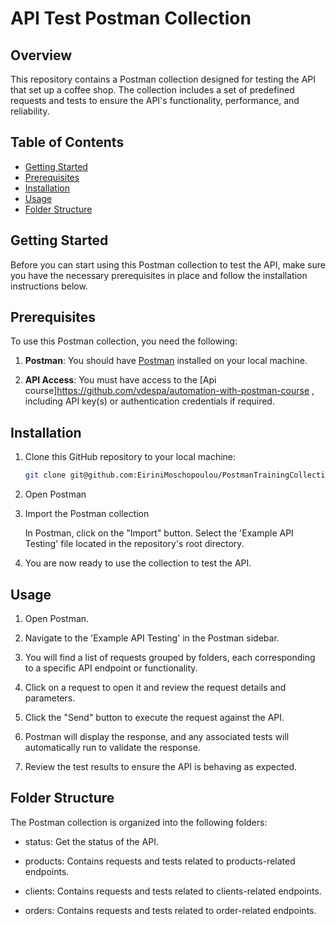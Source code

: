 # API Test Postman Collection

## Overview

This repository contains a Postman collection designed for testing the API that set up a coffee shop. The collection includes a set of predefined requests and tests to ensure the API's functionality, performance, and reliability.

## Table of Contents

- [Getting Started](#getting-started)
- [Prerequisites](#prerequisites)
- [Installation](#installation)
- [Usage](#usage)
- [Folder Structure](#folder-structure)


## Getting Started

Before you can start using this Postman collection to test the API, make sure you have the necessary prerequisites in place and follow the installation instructions below.

## Prerequisites

To use this Postman collection, you need the following:

1. **Postman**: You should have [Postman](https://www.postman.com/downloads/) installed on your local machine.

2. **API Access**: You must have access to the [Api course]https://github.com/vdespa/automation-with-postman-course , including API key(s) or authentication credentials if required.

## Installation

1. Clone this GitHub repository to your local machine:

   ```bash
   git clone git@github.com:EiriniMoschopoulou/PostmanTrainingCollections.git
2. Open Postman

3. Import the Postman collection

   In Postman, click on the "Import" button.
   Select the 'Example API Testing' file located in the repository's root directory.



4. You are now ready to use the collection to test the API.

## Usage
1. Open Postman.

2. Navigate to the 'Example API Testing' in the Postman sidebar.

3. You will find a list of requests grouped by folders, each corresponding to a specific API endpoint or functionality.

4. Click on a request to open it and review the request details and parameters.

5. Click the "Send" button to execute the request against the API.

6. Postman will display the response, and any associated tests will automatically run to validate the response.

7. Review the test results to ensure the API is behaving as expected.


## Folder Structure
The Postman collection is organized into the following folders:

 - status: Get the status of the API.

 - products: Contains requests and tests related to products-related endpoints.

 - clients: Contains requests and tests related to clients-related endpoints.

 - orders: Contains requests and tests related to order-related endpoints.


   
